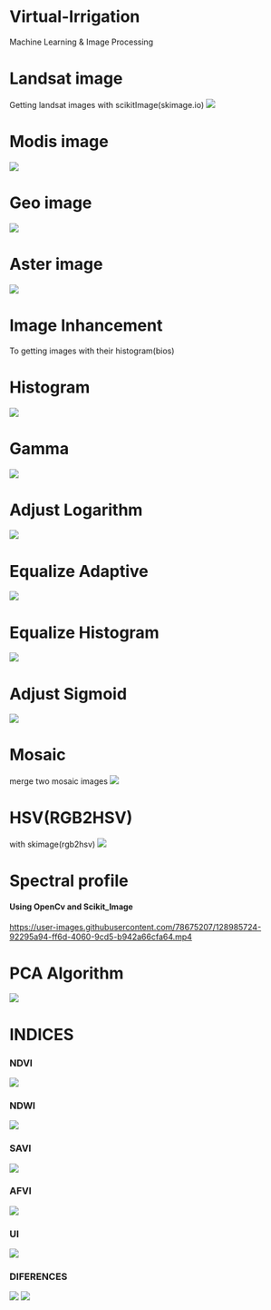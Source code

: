 # Virtual-Irrigation
Machine Learning &amp; Image Processing

# Landsat image
Getting landsat images with scikitImage(skimage.io)
![](import_image_satellite/images/landsat.png)

# Modis image 
![](import_image_satellite/images/Modis.png)

# Geo image
![](import_image_satellite/images/GEO.png)

# Aster image
![](import_image_satellite/images/aster2.png)

# Image Inhancement
To getting images with their histogram(bios)

# Histogram
![](image_inhancement/images/Histogram.png)

# Gamma
![](image_inhancement/images/gamma.png)

# Adjust Logarithm
![](image_inhancement/images/lod_adj.png)

# Equalize Adaptive
![](image_inhancement/images/eq_adaptive.png)

# Equalize Histogram
![](image_inhancement/images/eql_hist.png)

# Adjust Sigmoid
![](image_inhancement/images/adj_sigmoid.png)

# Mosaic
merge two mosaic images
![](mosaic_file/images/resualt.png)

# HSV(RGB2HSV)
with skimage(rgb2hsv)
![](hsv/images/hsv_images.png)

# Spectral profile
#### Using OpenCv and Scikit_Image
https://user-images.githubusercontent.com/78675207/128985724-92295a94-ff6d-4060-9cd5-b942a66cfa64.mp4

# PCA Algorithm
![](PCA_algorithm/images/pca.png)

# INDICES
### NDVI 
![](indices/images/NDVI.png)
### NDWI
![](indices/images/NDWI.png)
### SAVI 
![](indices/images/SAVI.png)
### AFVI 
![](indices/images/AFVI.png)
### UI 
![](indices/images/UI.png)
### DIFERENCES
![](indices/images/All.png)
![](indices/images/All2.png)
